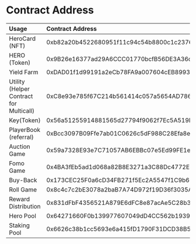 # Contract Address

| Usage | Contract Address |
| :--- | :--- |
| HeroCard \(NFT\) | 0xb82a20b4522680951f11c94c54b8800c1c237693 |
| HERO \(Token\) | 0x9B26e16377ad29A6CCC01770bcfB56DE3A36d8b2 |
| Yield Farm | 0xDAD01f1d99191a2eCb78FA9a007604cEB8993B2D |
| Utility \(Helper Contract for Multicall\) | 0xC8e93e785f67C214b561414c057a5654AD786edE |
| Key\(Token\) | 0x56a51255914881565d27794f9062f7Ec5A519FA3 |
| PlayerBook \(referral\) | 0xBcc3097B09Ffe7ab01C0626c5dF988C28Efa8e3a |
| Auction Game | 0x59a7328E93e7C71057AB6EBBc07e5Ed99FE1ef9f |
| Fomo Game | 0x4BA3fEb5ad1d068a82B8E3271a3C88Dc4772E09E |
| Buy-Back | 0x173CEC25F0a6cD34FB271f5Ec2A5547f1C9b6645 |
| Roll Game | 0x8c4c7c2bE3078a2baB7A74D972f19D36f3035A65 |
| Reward Distribution | 0x831dFbF4356521A879E6dFC8e87acAe5C28b3453 |
| Hero Pool | 0x64271660F0b139977607049dD4CC562b193943dB |
| Staking Pool | 0x6626c38b1cc5693e6a415fD1790F31DCD38B551A |



